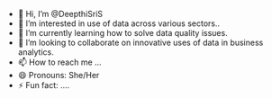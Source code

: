 - 👋 Hi, I’m @DeepthiSriS
- 👀 I’m interested in use of data across various sectors..
- 🌱 I’m currently learning how to solve data quality issues.
- 💞️ I’m looking to collaborate on innovative uses of data in business analytics.
- 📫 How to reach me ...
- 😄 Pronouns: She/Her
- ⚡ Fun fact: ....

<!---
DeepthiSriS/DeepthiSriS is a ✨ special ✨ repository because its `README.md` (this file) appears on your GitHub profile.
You can click the Preview link to take a look at your changes.
--->
